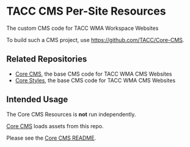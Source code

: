 # TACC CMS Per-Site Resources

The custom CMS code for TACC WMA Workspace Websites

To build such a CMS project, use https://github.com/TACC/Core-CMS.


## Related Repositories

- [Core CMS], the base CMS code for TACC WMA CMS Websites
- [Core Styles], the base CMS code for TACC WMA CMS Websites


## Intended Usage

The Core CMS Resources is __not__ run independently.

[Core CMS] loads assets from this repo.

Please see the [Core CMS README].


<!-- Link Aliases -->

[Core CMS]: https://github.com/TACC/Core-CMS
[Core Styles]: https://github.com/TACC/Core-Styles
[Core CMS README]: https://github.com/TACC/Core-CMS/blob/main/README.md
